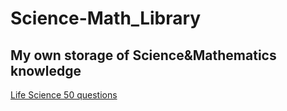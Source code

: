 Science-Math_Library
====================
My own storage of Science&amp;Mathematics knowledge
---------------------------------------------------
[Life Science 50 questions](https://seayurre.github.io/Science-Math_Library/LS-50.html, "Life Science 50 questions")
